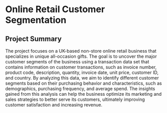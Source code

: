 # Online Retail Customer Segmentation

## Project Summary

The project focuses on a UK-based non-store online retail business that specializes in unique all-occasion gifts. The goal is to uncover the major customer segments of the business using a transaction data set that contains information on customer transactions, such as invoice number, product code, description, quantity, invoice date, unit price, customer ID, and country. By analyzing this data, we aim to identify different customer segments based on their purchasing behavior and characteristics, such as demographics, purchasing frequency, and average spend. The insights gained from this analysis can help the business optimize its marketing and sales strategies to better serve its customers, ultimately improving customer satisfaction and increasing revenue.
